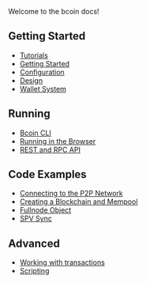 Welcome to the bcoin docs!

## Getting Started
- [Tutorials][tutorials]
- [Getting Started][getting-started]
- [Configuration][configuration]
- [Design][design]
- [Wallet System][wallet-system]

## Running
- [Bcoin CLI][cli]
- [Running in the Browser][browser]
- [REST and RPC API][rest-rpc]

## Code Examples
- [Connecting to the P2P Network][example-p2p]
- [Creating a Blockchain and Mempool][example-blockchain]
- [Fullnode Object][example-fullnode]
- [SPV Sync][example-spv]

## Advanced
- [Working with transactions][work-transactions]
- [Scripting][scripting]

[tutorials]: http://bcoin.io/guide-tutorial-list.html

[getting-started]: Beginner's-Guide.md
[configuration]: Configuration.md
[design]: Design.md
[wallet-system]: Wallet-System.md

[cli]: CLI.md
[browser]: Running-in-the-browser.md
[rest-rpc]: REST-RPC-API.md

[work-transactions]: Working-with-transactions.md
[scripting]: Scripting.md

[example-p2p]: Example-Connecting-to-the-P2P-Network.md
[example-blockchain]: Example-Creating-a-Blockchain-and-Mempool.md
[example-fullnode]: Example-Fullnode-Object.md
[example-spv]: Example-SPV-Sync.md
